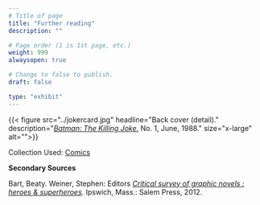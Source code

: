 ```yaml
---
# Title of page
title: "Further reading"
description: ""

# Page order (1 is 1st page, etc.)
weight: 999
alwaysopen: true

# Change to false to publish.
draft: false

type: "exhibit"
---
```


{{< figure src="../jokercard.jpg" headline="Back cover (detail)." description="[*Batman: The Killing Joke.*](https://bc-primo.hosted.exlibrisgroup.com/permalink/f/1jdnfk3/ALMA-BC21318585900001021) No. 1, June, 1988." size="x-large" alt="">}}

Collection Used: [Comics](https://bc-primo.hosted.exlibrisgroup.com/primo-explore/search?query=lsr30,contains,COMICS,AND&tab=bcl_only&search_scope=lib_BURNS&sortby=rank&vid=bclib_new&lang=en_US&mode=advanced&offset=0)  

__Secondary Sources__

Bart, Beaty. Weiner, Stephen: Editors *[Critical survey of graphic novels : heroes & superheroes](https://bc-primo.hosted.exlibrisgroup.com/permalink/f/1jdnfk3/ALMA-BC21422347630001021)*. Ipswich, Mass.: Salem Press, 2012.
